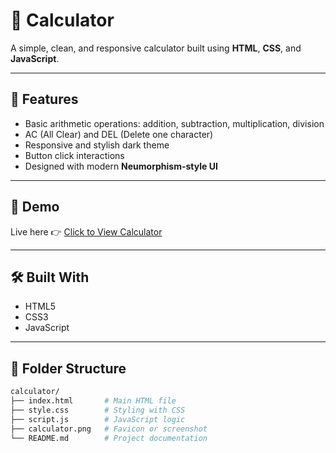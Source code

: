 # 🧮 Calculator

A simple, clean, and responsive calculator built using **HTML**, **CSS**, and **JavaScript**.

---

## 🚀 Features

- Basic arithmetic operations: addition, subtraction, multiplication, division
- AC (All Clear) and DEL (Delete one character)
- Responsive and stylish dark theme
- Button click interactions
- Designed with modern **Neumorphism-style UI**

---

## 📸 Demo

Live here 👉 [Click to View Calculator](https://yourusername.github.io/calculator/)

---

## 🛠️ Built With

- HTML5
- CSS3
- JavaScript

---

## 📂 Folder Structure

```bash
calculator/
├── index.html       # Main HTML file
├── style.css        # Styling with CSS
├── script.js        # JavaScript logic
├── calculator.png   # Favicon or screenshot
└── README.md        # Project documentation


